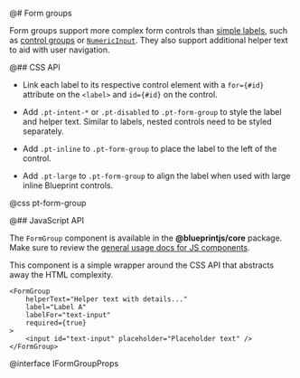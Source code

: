 @# Form groups

Form groups support more complex form controls than [simple labels](#core/components/forms/label.simple-labels),
such as [control groups](#core/components/forms/control-group) or [`NumericInput`](#core/components/forms/numeric-input).
They also support additional helper text to aid with user navigation.

@## CSS API

- Link each label to its respective control element with a `for={#id}` attribute on the `<label>` and
`id={#id}` on the control.

- Add `.pt-intent-*` or `.pt-disabled` to `.pt-form-group` to style the label and helper text.
Similar to labels, nested controls need to be styled separately.

- Add `.pt-inline` to `.pt-form-group` to place the label to the left of the control.

- Add `.pt-large` to `.pt-form-group` to align the label when used with large inline Blueprint controls.

@css pt-form-group

@## JavaScript API

The `FormGroup` component is available in the __@blueprintjs/core__ package.
Make sure to review the [general usage docs for JS components](#blueprint.usage).

This component is a simple wrapper around the CSS API that abstracts away the HTML complexity.

```tsx
<FormGroup
    helperText="Helper text with details..."
    label="Label A"
    labelFor="text-input"
    required={true}
>
    <input id="text-input" placeholder="Placeholder text" />
</FormGroup>
```

@interface IFormGroupProps

